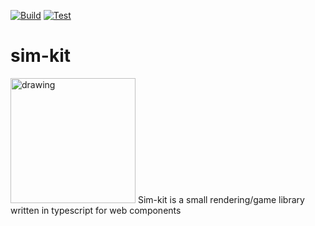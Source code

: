 
[![Build](https://github.com/timofeji/sim-kit/actions/workflows/build.yml/badge.svg)](https://github.com/timofeji/sim-kit/actions/workflows/build.yml)
[![Test](https://github.com/timofeji/sim-kit/actions/workflows/test.yml/badge.svg)](https://github.com/timofeji/sim-kit/actions/workflows/test.yml)
# sim-kit
<!-- ![perennial](https://user-images.githubusercontent.com/11130291/168183021-e40cf3c5-4648-40f3-9d79-37c6a404aa1a.png)
 -->
<img src="https://user-images.githubusercontent.com/11130291/168183021-e40cf3c5-4648-40f3-9d79-37c6a404aa1a.png" alt="drawing" width="200"/>
Sim-kit is a small rendering/game library written in typescript for web components

